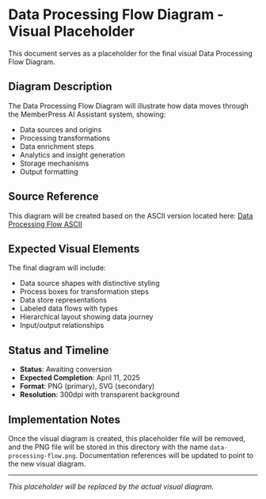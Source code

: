 # Data Processing Flow Diagram - Visual Placeholder

This document serves as a placeholder for the final visual Data Processing Flow Diagram.

## Diagram Description

The Data Processing Flow Diagram will illustrate how data moves through the MemberPress AI Assistant system, showing:

- Data sources and origins
- Processing transformations
- Data enrichment steps
- Analytics and insight generation
- Storage mechanisms
- Output formatting

## Source Reference

This diagram will be created based on the ASCII version located here:
[Data Processing Flow ASCII](data-processing-flow-ascii.md)

## Expected Visual Elements

The final diagram will include:

- Data source shapes with distinctive styling
- Process boxes for transformation steps
- Data store representations
- Labeled data flows with types
- Hierarchical layout showing data journey
- Input/output relationships

## Status and Timeline

- **Status**: Awaiting conversion
- **Expected Completion**: April 11, 2025
- **Format**: PNG (primary), SVG (secondary)
- **Resolution**: 300dpi with transparent background

## Implementation Notes

Once the visual diagram is created, this placeholder file will be removed, and the PNG file will be stored in this directory with the name `data-processing-flow.png`. Documentation references will be updated to point to the new visual diagram.

---

*This placeholder will be replaced by the actual visual diagram.*